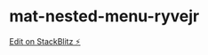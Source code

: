 # mat-nested-menu-ryvejr

[Edit on StackBlitz ⚡️](https://stackblitz.com/edit/mat-nested-menu-ryvejr)